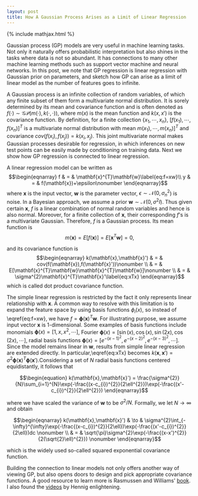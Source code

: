 ```yaml
---
layout: post
title: How A Gaussian Process Arises as a Limit of Linear Regression
---
```


{% include mathjax.html %}

Gaussian process (GP) models are very useful in machine learning tasks.
Not only it naturally offers probabilistic interpretation but also
shines in the tasks where data is not so abundant. It has connections
to many other machine learning methods such as support vector machine
and neural networks. In this post, we note that GP regression is linear
regression with Gaussian prior on parameters, and sketch how GP can
arise as a limit of linear model as the number of features goes to
infinite.

A Gaussian process is an infinite collection of random variables,
of which any finite subset of them form a multivariate normal distribution.
It is sorely determined by its mean and covariance function and is
often denoted as $f(\cdot)\sim\mathcal{GP}(m(\cdot),k(\cdot,\cdot))$,
where $m(x)$ is the mean function and $k(x,x')$ is the covariance
function. By definition, for a finite collection $\{x_{1},\cdots,x_{n}\}$,
$[f(x_{1}),\cdots,f(x_{n})]^{T}$ is a multivariate normal distribution
with mean $m(x_{1}),\cdots,m(x_{n})]^{T}$ and covariance $cov(f(x_{i}),f(x_{j}))=k(x_{i},x_{j}$).
This joint multivariate normal makes Gaussian processes desirable
for regression, in which inferences on new test points can be easily
made by conditioning on training data. Next we show how GP regression
is connected to linear regression. 

A linear regression model can be written as 
$$\begin{eqnarray}
f & = & \mathbf{x}^{T}\mathbf{w}\label{eq:f=xw}\\
y & = & f(\mathbf{x})+\epsilon\nonumber 
\end{eqnarray}$$
where $\mathbf{x}$ is the input vector, $\mathbf{w}$ is the parameter
vector, $\epsilon\sim\mathcal{N}(0,\sigma_{n}^{2}$) is noise. In
a Bayesian approach, we assume a prior $\boldsymbol{w}\sim\mathcal{N}(0,\sigma^{2}I)$.
Thus given certain $\mathbf{x}$, $f$ is a linear combination of
normal random variables and hence is also normal. Moreover, for a
finite collection of $\mathbf{x}$, their corresponding $f$'s is
a multivariate Gaussian. Therefore, $f$ is a Gaussian process. Its
mean function is
$$m(\boldsymbol{x})=E[f(\mathbf{x})]=E[\mathbf{x}^{T}\mathbf{w}]=0,$$

and its covariance function is 
$$\begin{eqnarray}
k(\mathbf{x},\mathbf{x}') & = & cov(f(\mathbf{x}),f(\mathbf{x}'))\nonumber \\
 & = & E[\mathbf{x}^{T}\mathbf{w}\mathbf{x}^{T}\mathbf{w}]\nonumber \\
 & = & \sigma^{2}\mathbf{x}^{T}\mathbf{x}'\label{eq:xTx}
\end{eqnarray}$$
which is called dot product covariance function.

The simple linear regression is restricted by the fact it only represents
linear relationship with $\mathbf{x}$. A common way to resolve with
this limitation is to expand the feature space by using basis functions
$\phi_{i}(x)$, so instead of \eqref{eq:f=xw}, we have $f=\boldsymbol{\phi}(\mathbf{x})^{T}\mathbf{w}$.
For illustrating purpose, we assume input vector $\mathbf{x}$ is
1-dimensional. Some examples of basis functions include monomials
$\boldsymbol{\phi}(x)=[1,x,x^{2},\cdots]$, Fourier $\boldsymbol{\phi}(x)=[\sin(x),\cos(x),\sin(2x),\cos(2x),\cdots]$,
radial basis functions $\boldsymbol{\phi}(x)=[e^{-(x-1)^{2}},e^{-(x-2)^{2}},e^{-(x-3)^{2}},\cdots]$.
Since the model remains linear in $\mathbf{w},$ results from simple
linear regression are extended directly. In particular,\eqref{eq:xTx}
becomes $k(\mathbf{x},\mathbf{x}')=\sigma^{2}\boldsymbol{\phi}(\mathbf{x})^{T}\boldsymbol{\phi}(\mathbf{x}')$.Considering a set of $N$ radial basis functions centered equidistantly,
it follows that 


$$\begin{equation}
k(\mathbf{x},\mathbf{x}')  =   \frac{\sigma^{2}}{N}\sum_{i=1}^{N}\exp(-\frac{(x-c_{i})^{2}}{2\ell^{2}})\exp(-\frac{(x'-c_{i})^{2}}{2\ell^{2}})
\end{eqnarray}$$


where we have scaled the variance of $\mathbf{w}$ to be $\sigma^{2}/N$.
Formally, we let $N\to\infty$ and obtain


$$\begin{eqnarray}
k(\mathbf{x},\mathbf{x}') & \to & \sigma^{2}\int_{-\infty}^{\infty}\exp(-\frac{(x-c_{i})^{2}}{2\ell})\exp(-\frac{(x'-c_{i})^{2}}{2\ell})dc \nonumber  \\ 
 & = & \sqrt{\pi}\sigma^{2}\exp(-\frac{(x-x')^{2}}{2(\sqrt{2}\ell)^{2}}) \nonumber 
\end{eqnarray}$$


which is the widely used so-called squared exponential covariance
function. 

Building the connection to linear models not only offers another way
of viewing GP, but also opens doors to design and pick appropriate
covariance functions. A good resource to learn more is Rasmussen and
Williams' [book](http://www.gaussianprocess.org/gpml/). I also found the [videos](https://youtu.be/50Vgw11qn0o) by Hennig enlightening. 
